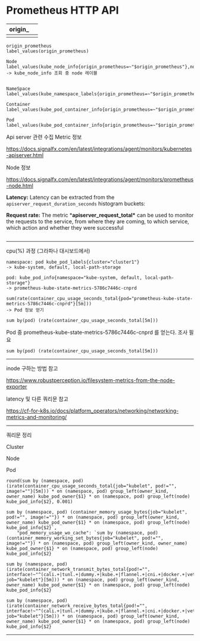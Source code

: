 # Prometheus HTTP API

| origin_ |      |
| ------- | ---- |
|         |      |

```
origin_prometheus	
label_values(origin_prometheus)

Node	label_values(kube_node_info{origin_prometheus=~"$origin_prometheus"},node)
-> kube_node_info 조회 중 node 레이블 


NameSpace	label_values(kube_namespace_labels{origin_prometheus=~"$origin_prometheus"},namespace)

Container
label_values(kube_pod_container_info{origin_prometheus=~"$origin_prometheus",namespace=~"$NameSpace"},container)

Pod
label_values(kube_pod_container_info{origin_prometheus=~"$origin_prometheus",namespace=~"$NameSpace",container=~"$Container"},pod)
```



Api server 관련 수집  Metric 정보

https://docs.signalfx.com/en/latest/integrations/agent/monitors/kubernetes-apiserver.html

Node 정보

https://docs.signalfx.com/en/latest/integrations/agent/monitors/prometheus-node.html



**Latency:** Latency can be extracted from the `apiserver_request_duration_seconds` histogram buckets:

**Request rate:** The metric ***apiserver_request_total\*** can be used to monitor the requests to the service, from where they are coming, to which service, which action and whether they were successful

```

```



---

cpu(%) 과정 (그라파나 대시보드에서)

```
namespace: pod kube_pod_labels{cluster="cluster1"}
-> kube-system, default, local-path-storage
```

```
pod: kube_pod_info{namespace="kube-system, default, local-path-storage"}
-> prometheus-kube-state-metrics-5786c7446c-cnprd
```

```
sum(rate(container_cpu_usage_seconds_total{pod="prometheus-kube-state-metrics-5786c7446c-cnprd"}[5m]))
-> Pod 정보 얻기 
```

```
sum by(pod) (rate(container_cpu_usage_seconds_total[5m]))
```



Pod 중 prometheus-kube-state-metrics-5786c7446c-cnprd 를 얻는다. 조사 필요

```
sum by(pod) (rate(container_cpu_usage_seconds_total[5m]))
```



---

inode 구하는 방법 참고 

https://www.robustperception.io/filesystem-metrics-from-the-node-exporter



latency 및 다른 쿼리문 참고

https://cf-for-k8s.io/docs/platform_operators/networking/networking-metrics-and-monitoring/



---

쿼리문 정리

Cluster

Node



Pod

```
round(sum by (namespace, pod) (irate(container_cpu_usage_seconds_total{job="kubelet", pod!="", image!=""}[5m])) * on (namespace, pod) group_left(owner_kind, owner_name) kube_pod_owner{$1} * on (namespace, pod) group_left(node) kube_pod_info{$2}, 0.001)
```

```
sum by (namespace, pod) (container_memory_usage_bytes{job="kubelet", pod!="", image!=""}) * on (namespace, pod) group_left(owner_kind, owner_name) kube_pod_owner{$1} * on (namespace, pod) group_left(node) kube_pod_info{$2}`,
	"pod_memory_usage_wo_cache": `sum by (namespace, pod) (container_memory_working_set_bytes{job="kubelet", pod!="", image!=""}) * on (namespace, pod) group_left(owner_kind, owner_name) kube_pod_owner{$1} * on (namespace, pod) group_left(node) kube_pod_info{$2}
```

```
sum by (namespace, pod) (irate(container_network_transmit_bytes_total{pod!="", interface!~"^(cali.+|tunl.+|dummy.+|kube.+|flannel.+|cni.+|docker.+|veth.+|lo.*)", job="kubelet"}[5m])) * on (namespace, pod) group_left(owner_kind, owner_name) kube_pod_owner{$1} * on (namespace, pod) group_left(node) kube_pod_info{$2}
```

```
sum by (namespace, pod) (irate(container_network_receive_bytes_total{pod!="", interface!~"^(cali.+|tunl.+|dummy.+|kube.+|flannel.+|cni.+|docker.+|veth.+|lo.*)", job="kubelet"}[5m])) * on (namespace, pod) group_left(owner_kind, owner_name) kube_pod_owner{$1} * on (namespace, pod) group_left(node) kube_pod_info{$2}
```



---


